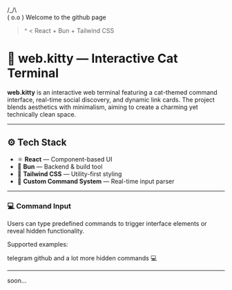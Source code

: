   /\_/\  
  ( o.o )  Welcome to the github page
   > ^ <   React + Bun + Tailwind CSS

# 🐾 web.kitty — Interactive Cat Terminal

**web.kitty** is an interactive web terminal featuring a cat-themed command interface, real-time social discovery, and dynamic link cards. The project blends aesthetics with minimalism, aiming to create a charming yet technically clean space.

---

## ⚙️ Tech Stack

- ⚛️ **React** — Component-based UI
- 🔧 **Bun** — Backend & build tool
- 🎨 **Tailwind CSS** — Utility-first styling
- 💬 **Custom Command System** — Real-time input parser

---

### 💻 Command Input  
Users can type predefined commands to trigger interface elements or reveal hidden functionality.

Supported examples:

telegram
github
and a lot more hidden commands 💻

---

soon...
